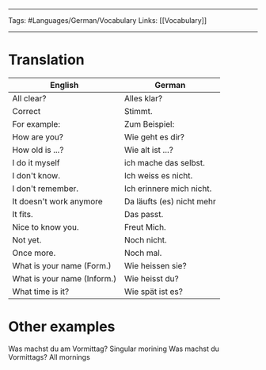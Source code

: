 ___
Tags: #Languages/German/Vocabulary 
Links: [[Vocabulary]]
___
# Translation
English | German
------------ | ------------
All clear? | Alles klar?
Correct | Stimmt.
For example: | Zum Beispiel:
How are you? | Wie geht es dir?
How old is ...? | Wie alt ist ...?
I do it myself | ich mache das selbst.
I don't know. | Ich weiss es nicht.
I don't remember. | Ich erinnere mich nicht.
It doesn't work anymore | Da läufts (es) nicht mehr
It fits. | Das passt.
Nice to know you. | Freut Mich.
Not yet. | Noch nicht.
Once more. | Noch mal.
What is your name (Form.) | Wie heissen sie?
What is your name (Inform.) | Wie heisst du?
What time is it? | Wie spät ist es?


# Other examples
Was machst du am Vormittag? Singular morining
Was machst du Vormittags? All mornings